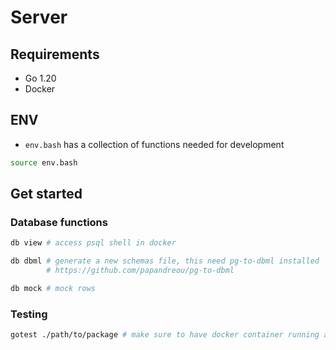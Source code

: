 # Server

## Requirements

- Go 1.20
- Docker

## ENV

- `env.bash` has a collection of functions needed for development

```sh
source env.bash
```

## Get started

### Database functions

```sh
db view # access psql shell in docker

db dbml # generate a new schemas file, this need pg-to-dbml installed
        # https://github.com/papandreou/pg-to-dbml

db mock # mock rows
```

### Testing

```sh
gotest ./path/to/package # make sure to have docker container running and mock data in db
```
